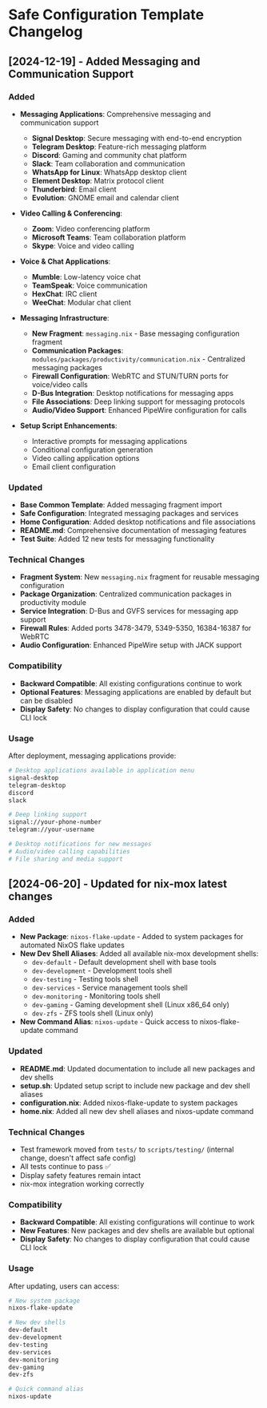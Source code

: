 # Safe Configuration Template Changelog

## [2024-12-19] - Added Messaging and Communication Support

### Added

- **Messaging Applications**: Comprehensive messaging and communication support
  - **Signal Desktop**: Secure messaging with end-to-end encryption
  - **Telegram Desktop**: Feature-rich messaging platform
  - **Discord**: Gaming and community chat platform
  - **Slack**: Team collaboration and communication
  - **WhatsApp for Linux**: WhatsApp desktop client
  - **Element Desktop**: Matrix protocol client
  - **Thunderbird**: Email client
  - **Evolution**: GNOME email and calendar client

- **Video Calling & Conferencing**:
  - **Zoom**: Video conferencing platform
  - **Microsoft Teams**: Team collaboration platform
  - **Skype**: Voice and video calling

- **Voice & Chat Applications**:
  - **Mumble**: Low-latency voice chat
  - **TeamSpeak**: Voice communication
  - **HexChat**: IRC client
  - **WeeChat**: Modular chat client

- **Messaging Infrastructure**:
  - **New Fragment**: `messaging.nix` - Base messaging configuration fragment
  - **Communication Packages**: `modules/packages/productivity/communication.nix` - Centralized messaging packages
  - **Firewall Configuration**: WebRTC and STUN/TURN ports for voice/video calls
  - **D-Bus Integration**: Desktop notifications for messaging apps
  - **File Associations**: Deep linking support for messaging protocols
  - **Audio/Video Support**: Enhanced PipeWire configuration for calls

- **Setup Script Enhancements**:
  - Interactive prompts for messaging applications
  - Conditional configuration generation
  - Video calling application options
  - Email client configuration

### Updated

- **Base Common Template**: Added messaging fragment import
- **Safe Configuration**: Integrated messaging packages and services
- **Home Configuration**: Added desktop notifications and file associations
- **README.md**: Comprehensive documentation of messaging features
- **Test Suite**: Added 12 new tests for messaging functionality

### Technical Changes

- **Fragment System**: New `messaging.nix` fragment for reusable messaging configuration
- **Package Organization**: Centralized communication packages in productivity module
- **Service Integration**: D-Bus and GVFS services for messaging app support
- **Firewall Rules**: Added ports 3478-3479, 5349-5350, 16384-16387 for WebRTC
- **Audio Configuration**: Enhanced PipeWire setup with JACK support

### Compatibility

- **Backward Compatible**: All existing configurations continue to work
- **Optional Features**: Messaging applications are enabled by default but can be disabled
- **Display Safety**: No changes to display configuration that could cause CLI lock

### Usage

After deployment, messaging applications provide:

```bash
# Desktop applications available in application menu
signal-desktop
telegram-desktop
discord
slack

# Deep linking support
signal://your-phone-number
telegram://your-username

# Desktop notifications for new messages
# Audio/video calling capabilities
# File sharing and media support
```

## [2024-06-20] - Updated for nix-mox latest changes

### Added

- **New Package**: `nixos-flake-update` - Added to system packages for automated NixOS flake updates
- **New Dev Shell Aliases**: Added all available nix-mox development shells:
  - `dev-default` - Default development shell with base tools
  - `dev-development` - Development tools shell
  - `dev-testing` - Testing tools shell
  - `dev-services` - Service management tools shell
  - `dev-monitoring` - Monitoring tools shell
  - `dev-gaming` - Gaming development shell (Linux x86_64 only)
  - `dev-zfs` - ZFS tools shell (Linux only)
- **New Command Alias**: `nixos-update` - Quick access to nixos-flake-update command

### Updated

- **README.md**: Updated documentation to include all new packages and dev shells
- **setup.sh**: Updated setup script to include new package and dev shell aliases
- **configuration.nix**: Added nixos-flake-update to system packages
- **home.nix**: Added all new dev shell aliases and nixos-update command

### Technical Changes

- Test framework moved from `tests/` to `scripts/testing/` (internal change, doesn't affect safe config)
- All tests continue to pass ✅
- Display safety features remain intact
- nix-mox integration working correctly

### Compatibility

- **Backward Compatible**: All existing configurations will continue to work
- **New Features**: New packages and dev shells are available but optional
- **Display Safety**: No changes to display configuration that could cause CLI lock

### Usage

After updating, users can access:

```bash
# New system package
nixos-flake-update

# New dev shells
dev-default
dev-development
dev-testing
dev-services
dev-monitoring
dev-gaming
dev-zfs

# Quick command alias
nixos-update
```
